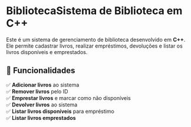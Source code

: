 # BibliotecaSistema de Biblioteca em C++

Este é um sistema de gerenciamento de biblioteca desenvolvido em **C++**. Ele permite cadastrar livros, realizar empréstimos, devoluções e listar os livros disponíveis e emprestados.

## 🚀 Funcionalidades

✅ **Adicionar livros** ao sistema  
✅ **Remover livros** pelo ID  
✅ **Emprestar livros** e marcar como não disponíveis  
✅ **Devolver livros** ao sistema  
✅ **Listar livros disponíveis** para empréstimo  
✅ **Listar livros emprestados**  
